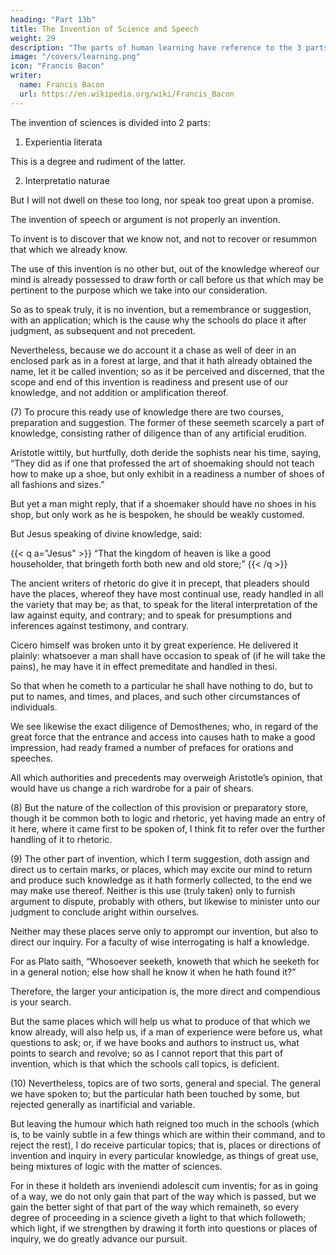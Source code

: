 ```yaml
---
heading: "Part 13b"
title: The Invention of Science and Speech 
weight: 29
description: "The parts of human learning have reference to the 3 parts of man’s understanding, which is the seat of learning"
image: "/covers/learning.png"
icon: "Francis Bacon"
writer:
  name: Francis Bacon
  url: https://en.wikipedia.org/wiki/Francis_Bacon
---
```




The invention of sciences<!-- , I purpose hereafter to propound, having digested it --> is divided into 2 parts:

1. Experientia literata

This is a degree and rudiment of the latter.

2. Interpretatio naturae

But I will not dwell on these too long, nor speak too great upon a promise.

<!-- (6)  -->

The invention of speech or argument is not properly an invention.

To invent is to discover that we know not, and not to recover or resummon that which we already know. 

The use of this invention is no other but, out of the knowledge whereof our mind is already possessed to draw forth or call before us that which may be pertinent to the purpose which we take into our consideration.  

So as to speak truly, it is no invention, but a remembrance or suggestion, with an application; which is the cause why the schools do place it after judgment, as subsequent and not precedent.  

Nevertheless, because we do account it a chase as well of deer in an enclosed park as in a forest at large, and that it hath already obtained the name, let it be called invention; so as it be perceived and discerned, that the scope and end of this invention is readiness and present use of our knowledge, and not addition or amplification thereof.


(7) To procure this ready use of knowledge there are two courses, preparation and suggestion.  The former of these seemeth scarcely a part of knowledge, consisting rather of diligence than of any artificial erudition.  

Aristotle wittily, but hurtfully, doth deride the sophists near his time, saying, “They did as if one that professed the art of shoemaking should not teach how to make up a shoe, but only exhibit in a readiness a number of shoes of all fashions and sizes.”  

But yet a man might reply, that if a shoemaker should have no shoes in his shop, but only work as he is bespoken, he should be weakly customed.  

But Jesus speaking of divine knowledge, said: 

{{< q a="Jesus" >}}
“That the kingdom of heaven is like a good householder, that bringeth forth both new and old store;”
{{< /q >}}


The ancient writers of rhetoric do give it in precept, that pleaders should have the places, whereof they have most continual use, ready handled in all the variety that may be; as that, to speak for the literal interpretation of the law against equity, and contrary; and to speak for presumptions and inferences against testimony, and contrary.  

Cicero himself was broken unto it by great experience. He delivered it plainly: whatsoever a man shall have occasion to speak of (if he will take the pains), he may have it in effect premeditate and handled in thesi. 

So that when he cometh to a particular he shall have nothing to do, but to put to names, and times, and places, and such other circumstances of individuals.

We see likewise the exact diligence of Demosthenes; who, in regard of the great force that the entrance and access into causes hath to make a good impression, had ready framed a number of prefaces for orations and speeches.

All which authorities and precedents may overweigh Aristotle’s opinion, that would have us change a rich wardrobe for a pair of shears.

(8) But the nature of the collection of this provision or preparatory store, though it be common both to logic and rhetoric, yet having made an entry of it here, where it came first to be spoken of, I think fit to refer over the further handling of it to rhetoric.

(9) The other part of invention, which I term suggestion, doth assign and direct us to certain marks, or places, which may excite our mind to return and produce such knowledge as it hath formerly collected, to the end we may make use thereof. Neither is this use (truly taken) only to furnish argument to dispute, probably with others, but likewise to minister unto our judgment to conclude aright within ourselves.  

Neither may these places serve only to apprompt our invention, but also to direct our inquiry.  For a faculty of wise interrogating is half a knowledge.

For as Plato saith, “Whosoever seeketh, knoweth that which he seeketh for in a general notion; else how shall he know it when he hath found it?” 

Therefore, the larger your anticipation is, the more direct and compendious is your search.  

But the same places which will help us what to produce of that which we know already, will also help us, if a man of experience were before us, what questions to ask; or, if we have books and authors to instruct us, what points to search and revolve; so as I cannot report that this part of invention, which is that which the schools call topics, is deficient.

(10) Nevertheless, topics are of two sorts, general and special.  The general we have spoken to; but the particular hath been touched by some, but rejected generally as inartificial and variable.  

But leaving the humour which hath reigned too much in the schools (which is, to be vainly subtle in a few things which are within their command, and to reject the rest), I do receive particular topics; that is, places or directions of invention and inquiry in every particular knowledge, as things of great use, being mixtures of logic with the matter of sciences.

For in these it holdeth ars inveniendi adolescit cum inventis; for as in going of a way, we do not only gain that part of the way which is passed, but we gain the better sight of that part of the way which remaineth, so every degree of proceeding in a science giveth a light to that which followeth; which light, if we strengthen by drawing it forth into questions or places of inquiry, we do greatly advance our pursuit.
